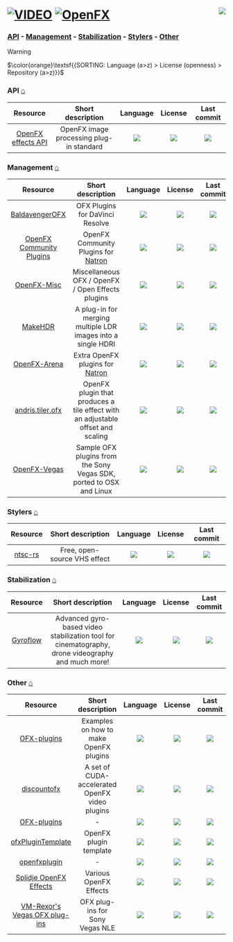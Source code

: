 # [![VIDEO](https://flat.badgen.net/badge/HyMPS/VIDEO/green?scale=1.8)](https://github.com/FORARTfe/HyMPS#-1 "VIDEO section") [![OpenFX](https://flat.badgen.net/badge/HyMPS/OpenFX/blue?scale=1.8&label=)](https://github.com/FORARTfe/HyMPS/blob/main/Video/OpenFX.md#-- "OpenFX page") <a href="https://visitorbadge.io/status?path=https%3A%2F%2Fgithub.com%2FFORARTfe%2FHyMPS%2Fblob%2Fmain%2FVideo%2FOpenFX.md"><img align="right" src="https://api.visitorbadge.io/api/combined?path=https%3A%2F%2Fgithub.com%2FFORARTfe%2FHyMPS%2Fblob%2Fmain%2FVideo%2FOpenFX.md&label=D%20%2F%20T&labelColor=%23323232&countColor=%23c2ff00&style=flat-square&labelStyle=none" /></a>

### [API](#api-) - [Management](#management) - [Stabilization](#stabilization-) - [Stylers](#stylers-) - [Other](#other)

> [!WARNING]
> $\color{orange}\textsf{{SORTING: Language (a>z) > License (openness) > Repository (a>z)}}$

### API [⌂](#--)
|Resource|Short description|Language|License|Last commit|
|:-:|:-:|:-:|:-:|:-:|
|[OpenFX effects API](https://github.com/AcademySoftwareFoundation/openfx#readme)|OpenFX image processing plug-in standard|[![](https://img.shields.io/github/languages/top/AcademySoftwareFoundation/openfx?color=pink&style=flat-square)](https://github.com/AcademySoftwareFoundation/openfx/graphs/contributors)|[![](https://flat.badgen.net/badge/license/Other/blue?label=)](https://github.com/AcademySoftwareFoundation/openfx/blob/main/LICENSE)|[![](https://img.shields.io/github/last-commit/AcademySoftwareFoundation/openfx?style=flat-square&label=)](https://github.com/AcademySoftwareFoundation/openfx/graphs/code-frequency)|

### Management [⌂](#--)
|Resource|Short description|Language|License|Last commit|
|:-:|:-:|:-:|:-:|:-:|
|[BaldavengerOFX](https://github.com/baldavenger/BaldavengerOFX#readme)|OFX Plugins for DaVinci Resolve|[![](https://img.shields.io/github/languages/top/baldavenger/BaldavengerOFX?color=pink&style=flat-square)](https://github.com/baldavenger/BaldavengerOFX/graphs/contributors)|[![](https://flat.badgen.net/github/license/baldavenger/BaldavengerOFX?label=)](https://github.com/baldavenger/BaldavengerOFX/blob/main/LICENSE)|[![](https://img.shields.io/github/last-commit/baldavenger/BaldavengerOFX?style=flat-square&label=)](https://github.com/baldavenger/BaldavengerOFX/graphs/code-frequency)|
|[OpenFX Community Plugins](https://github.com/NatronGitHub/openfx-community#readme)|OpenFX Community Plugins for [Natron](https://natrongithub.github.io/)|[![](https://img.shields.io/github/languages/top/NatronGitHub/openfx-community?color=pink&style=flat-square)](https://github.com/NatronGitHub/openfx-community/graphs/contributors)|[![](https://flat.badgen.net/github/license/NatronGitHub/openfx-community?label=)](https://github.com/NatronGitHub/openfx-community/blob/main/LICENSE)|[![](https://img.shields.io/github/last-commit/NatronGitHub/openfx-community?style=flat-square&label=)](https://github.com/NatronGitHub/openfx-community/graphs/code-frequency)|
|[OpenFX-Misc](https://github.com/NatronGitHub/openfx-misc#readme)|Miscellaneous OFX / OpenFX / Open Effects plugins|[![](https://img.shields.io/github/languages/top/NatronGitHub/openfx-misc?color=pink&style=flat-square)](https://github.com/NatronGitHub/openfx-misc/graphs/contributors)|[![](https://flat.badgen.net/github/license/NatronGitHub/openfx-misc?label=)](https://github.com/NatronGitHub/openfx-misc/blob/main/LICENSE)|[![](https://img.shields.io/github/last-commit/NatronGitHub/openfx-misc?style=flat-square&label=)](https://github.com/NatronGitHub/openfx-misc/graphs/code-frequency)|
|[MakeHDR](https://github.com/sosoyan/make-hdr#readme)|A plug-in for merging multiple LDR images into a single HDRI|[![](https://img.shields.io/github/languages/top/sosoyan/make-hdr?color=pink&style=flat-square)](https://github.com/sosoyan/make-hdr/graphs/contributors)|[![](https://flat.badgen.net/github/license/sosoyan/make-hdr?label=)](https://github.com/sosoyan/make-hdr/blob/main/LICENSE)|[![](https://img.shields.io/github/last-commit/sosoyan/make-hdr?style=flat-square&label=)](https://github.com/sosoyan/make-hdr/graphs/code-frequency)|
|[OpenFX-Arena](https://github.com/NatronGitHub/openfx-arena#readme)|Extra OpenFX plugins for [Natron](https://natrongithub.github.io/)|[![](https://img.shields.io/github/languages/top/NatronGitHub/openfx-arena?color=pink&style=flat-square)](https://github.com/NatronGitHub/openfx-arena/graphs/contributors)|[![](https://flat.badgen.net/badge/license/Other/blue?label=)](https://github.com/NatronGitHub/openfx-arena/blob/master/LICENSE)|[![](https://img.shields.io/github/last-commit/NatronGitHub/openfx-arena?style=flat-square&label=)](https://github.com/NatronGitHub/openfx-arena/graphs/code-frequency)|
|[andris.tiler.ofx](https://github.com/ch200c/andris.tiler.ofx#readme)|OpenFX plugin that produces a tile effect with an adjustable offset and scaling|[![](https://img.shields.io/github/languages/top/ch200c/andris.tiler.ofx?color=pink&style=flat-square)](https://github.com/ch200c/andris.tiler.ofx/graphs/contributors)|[![](https://flat.badgen.net/github/license/ch200c/andris.tiler.ofx?label=)](https://github.com/ch200c/andris.tiler.ofx/blob/main/LICENSE)|[![](https://img.shields.io/github/last-commit/ch200c/andris.tiler.ofx?style=flat-square&label=)](https://github.com/ch200c/andris.tiler.ofx/graphs/code-frequency)|
|[OpenFX-Vegas](https://github.com/NatronGitHub/openfx-vegas#readme)|Sample OFX plugins from the Sony Vegas SDK, ported to OSX and Linux|[![](https://img.shields.io/github/languages/top/NatronGitHub/openfx-vegas?color=pink&style=flat-square)](https://github.com/NatronGitHub/openfx-vegas/graphs/contributors)|[![](https://flat.badgen.net/github/license/NatronGitHub/openfx-vegas?label=)](https://github.com/NatronGitHub/openfx-vegas/issues/5)|[![](https://img.shields.io/github/last-commit/NatronGitHub/openfx-vegas?style=flat-square&label=)](https://github.com/NatronGitHub/openfx-vegas/graphs/code-frequency)|

### Stylers [⌂](#--)
|Resource|Short description|Language|License|Last commit|
|:-:|:-:|:-:|:-:|:-:|
|[ntsc-rs](https://github.com/valadaptive/ntsc-rs#readme)|Free, open-source VHS effect|[![](https://img.shields.io/github/languages/top/valadaptive/ntsc-rs?color=pink&style=flat-square)](https://github.com/valadaptive/ntsc-rs/graphs/contributors)|[![](https://flat.badgen.net/badge/license/Other/blue?label=)](https://github.com/valadaptive/ntsc-rs/blob/main/LICENSE)|[![](https://img.shields.io/github/last-commit/valadaptive/ntsc-rs?style=flat-square&label=)](https://github.com/valadaptive/ntsc-rs/graphs/code-frequency)|

### Stabilization [⌂](#--)
|Resource|Short description|Language|License|Last commit|
|:-:|:-:|:-:|:-:|:-:|
|[Gyroflow](https://github.com/gyroflow/gyroflow-plugins#readme)|Advanced gyro-based video stabilization tool for cinematography, drone videography and much more!|[![](https://img.shields.io/github/languages/top/gyroflow/gyroflow-plugins?color=pink&style=flat-square)](https://github.com/gyroflow/gyroflow-plugins/graphs/contributors)|[![](https://flat.badgen.net/github/license/gyroflow/gyroflow-plugins?label=)](https://github.com/gyroflow/gyroflow-plugins/blob/main/LICENSE)|[![](https://img.shields.io/github/last-commit/gyroflow/gyroflow-plugins?style=flat-square&label=)](https://github.com/gyroflow/gyroflow-plugins/graphs/code-frequency)|


### Other [⌂](#--)
|Resource|Short description|Language|License|Last commit|
|:-:|:-:|:-:|:-:|:-:|
|[OFX-plugins](https://github.com/mattclifford1/OFX-plugins#readme)|Examples on how to make OpenFX plugins|[![](https://img.shields.io/github/languages/top/mattclifford1/OFX-plugins?color=pink&style=flat-square)](https://github.com/mattclifford1/OFX-plugins/graphs/contributors)|[![](https://flat.badgen.net/github/license/mattclifford1/OFX-plugins?label=)](https://github.com/mattclifford1/OFX-plugins/issues/1)|[![](https://img.shields.io/github/last-commit/mattclifford1/OFX-plugins?style=flat-square&label=)](https://github.com/mattclifford1/OFX-plugins/graphs/code-frequency)|
|[discountofx](https://github.com/joevenzon/discountofx#readme)|A set of CUDA-accelerated OpenFX video plugins|[![](https://img.shields.io/github/languages/top/joevenzon/discountofx?color=pink&style=flat-square)](https://github.com/joevenzon/discountofx/graphs/contributors)|[![](https://flat.badgen.net/github/license/joevenzon/discountofx?label=)](https://github.com/joevenzon/discountofx/blob/main/LICENSE)|[![](https://img.shields.io/github/last-commit/joevenzon/discountofx?style=flat-square&label=)](https://github.com/joevenzon/discountofx/graphs/code-frequency)|
|[OFX-plugins](https://github.com/crabshank/OFX-plugins#readme)|-|[![](https://img.shields.io/github/languages/top/crabshank/OFX-plugins?color=pink&style=flat-square)](https://github.com/crabshank/OFX-plugins/graphs/contributors)|[![](https://flat.badgen.net/github/license/crabshank/OFX-plugins?label=)](https://github.com/crabshank/OFX-plugins/issues/1)|[![](https://img.shields.io/github/last-commit/crabshank/OFX-plugins?style=flat-square&label=)](https://github.com/crabshank/OFX-plugins/graphs/code-frequency)|
|[ofxPluginTemplate](https://github.com/tuttleofx/ofxPluginTemplate#readme)|OpenFX plugin template|[![](https://img.shields.io/github/languages/top/tuttleofx/ofxPluginTemplate?color=pink&style=flat-square)](https://github.com/tuttleofx/ofxPluginTemplate/graphs/contributors)|[![](https://flat.badgen.net/github/license/tuttleofx/ofxPluginTemplate?label=)](https://github.com/tuttleofx/ofxPluginTemplate/issues/1)|[![](https://img.shields.io/github/last-commit/tuttleofx/ofxPluginTemplate?style=flat-square&label=)](https://github.com/tuttleofx/ofxPluginTemplate/graphs/code-frequency)|
|[openfxplugin](https://github.com/gonzalo476/openfxplugin#readme)|-|[![](https://img.shields.io/github/languages/top/gonzalo476/openfxplugin?color=pink&style=flat-square)](https://github.com/gonzalo476/openfxplugin/graphs/contributors)|[![](https://flat.badgen.net/github/license/gonzalo476/openfxplugin?label=)](https://github.com/gonzalo476/openfxplugin/issues/1)|[![](https://img.shields.io/github/last-commit/gonzalo476/openfxplugin?style=flat-square&label=)](https://github.com/gonzalo476/openfxplugin/graphs/code-frequency)|
|[Splidje OpenFX Effects](https://github.com/splidje/openfx-splidje#readme)|Various OpenFX Effects|[![](https://img.shields.io/github/languages/top/splidje/openfx-splidje?color=pink&style=flat-square)](https://github.com/splidje/openfx-splidje/graphs/contributors)|[![](https://flat.badgen.net/github/license/splidje/openfx-splidje?label=)](https://github.com/splidje/openfx-splidje#readme)|[![](https://img.shields.io/github/last-commit/splidje/openfx-splidje?style=flat-square&label=)](https://github.com/splidje/openfx-splidje/graphs/code-frequency)|
|[VM-Rexor's Vegas OFX plug-ins](https://github.com/vm-rexor/VM-Rexor-s-Vegas-OFX-plug-ins#readme)|OFX plug-ins for Sony Vegas NLE|[![](https://img.shields.io/github/languages/top/vm-rexor/VM-Rexor-s-Vegas-OFX-plug-ins?color=pink&style=flat-square)](https://github.com/vm-rexor/VM-Rexor-s-Vegas-OFX-plug-ins/graphs/contributors)|[![](https://flat.badgen.net/github/license/vm-rexor/VM-Rexor-s-Vegas-OFX-plug-ins?label=)](https://github.com/vm-rexor/VM-Rexor-s-Vegas-OFX-plug-ins/issues/1)|[![](https://img.shields.io/github/last-commit/vm-rexor/VM-Rexor-s-Vegas-OFX-plug-ins?style=flat-square&label=)](https://github.com/vm-rexor/VM-Rexor-s-Vegas-OFX-plug-ins/graphs/code-frequency)|

